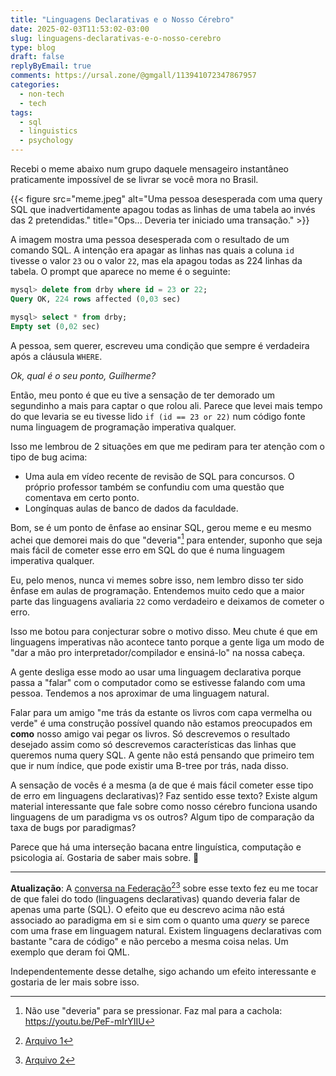 ```yaml
---
title: "Linguagens Declarativas e o Nosso Cérebro"
date: 2025-02-03T11:53:02-03:00
slug: linguagens-declarativas-e-o-nosso-cerebro
type: blog
draft: false
replyByEmail: true
comments: https://ursal.zone/@gmgall/113941072347867957
categories:
  - non-tech
  - tech
tags:
  - sql
  - linguistics
  - psychology
---
```


Recebi o meme abaixo num grupo daquele mensageiro instantâneo praticamente impossível de se livrar se você mora no Brasil.

{{< figure src="meme.jpeg" alt="Uma pessoa desesperada com uma query SQL que inadvertidamente apagou todas as linhas de uma tabela ao invés das 2 pretendidas." title="Ops... Deveria ter iniciado uma transação." >}}

A imagem mostra uma pessoa desesperada com o resultado de um comando SQL. A intenção era apagar as linhas nas quais a coluna `id` tivesse o valor `23` ou o valor `22`, mas ela apagou todas as 224 linhas da tabela. O prompt que aparece no meme é o seguinte:

```sql
mysql> delete from drby where id = 23 or 22;
Query OK, 224 rows affected (0,03 sec)

mysql> select * from drby;
Empty set (0,02 sec)
```

A pessoa, sem querer, escreveu uma condição que sempre é verdadeira após a cláusula `WHERE`.

_Ok, qual é o seu ponto, Guilherme?_

Então, meu ponto é que eu tive a sensação de ter demorado um segundinho a mais para captar o que rolou ali. Parece que levei mais tempo do que levaria se eu tivesse lido `if (id == 23 or 22)` num código fonte numa linguagem de programação imperativa qualquer.

Isso me lembrou de 2 situações em que me pediram para ter atenção com o tipo de bug acima:
* Uma aula em vídeo recente de revisão de SQL para concursos. O próprio professor também se confundiu com uma questão que comentava em certo ponto.
* Longínquas aulas de banco de dados da faculdade.

Bom, se é um ponto de ênfase ao ensinar SQL, gerou meme e eu mesmo achei que demorei mais do que "deveria"[^1] para entender, suponho que seja mais fácil de cometer esse erro em SQL do que é numa linguagem imperativa qualquer.

Eu, pelo menos, nunca vi memes sobre isso, nem lembro disso ter sido ênfase em aulas de programação. Entendemos muito cedo que a maior parte das linguagens avaliaria `22` como verdadeiro e deixamos de cometer o erro.

Isso me botou para conjecturar sobre o motivo disso. Meu chute é que em linguagens imperativas não acontece tanto porque a gente liga um modo de "dar a mão pro interpretador/compilador e ensiná-lo" na nossa cabeça.

A gente desliga esse modo ao usar uma linguagem declarativa porque passa a "falar" com o computador como se estivesse falando com uma pessoa. Tendemos a nos aproximar de uma linguagem natural.

Falar para um amigo "me trás da estante os livros com capa vermelha ou verde" é uma construção possível quando não estamos preocupados em **como** nosso amigo vai pegar os livros. Só descrevemos o resultado desejado assim como só descrevemos características das linhas que queremos numa query SQL. A gente não está pensando que primeiro tem que ir num índice, que pode existir uma B-tree por trás, nada disso.

A sensação de vocês é a mesma (a de que é mais fácil cometer esse tipo de erro em linguagens declarativas)? Faz sentido esse texto? Existe algum material interessante que fale sobre como nosso cérebro funciona usando linguagens de um paradigma vs os outros? Algum tipo de comparação da taxa de bugs por paradigmas?

Parece que há uma interseção bacana entre linguística, computação e psicologia aí. Gostaria de saber mais sobre. 🙂

----

**Atualização**: A [conversa na Federação](https://ursal.zone/@gmgall/113941072347867957)[^2][^3] sobre esse texto fez eu me tocar de que falei do todo (linguagens declarativas) quando deveria falar de apenas uma parte (SQL). O efeito que eu descrevo acima não está associado ao paradigma em si e sim com o quanto uma *query* se parece com uma frase em linguagem natural. Existem linguagens declarativas com bastante "cara de código" e não percebo a mesma coisa nelas. Um exemplo que deram foi QML.

Independentemente desse detalhe, sigo achando um efeito interessante e gostaria de ler mais sobre isso.

[^1]: Não use "deveria" para se pressionar. Faz mal para a cachola: https://youtu.be/PeF-mIrYIIU
[^2]: [Arquivo 1](https://web.archive.org/web/20250220210550/https://social.subversida.de/@cochise/statuses/01JKC81RSCCQY79E6ZW9RX4MT3)
[^3]: [Arquivo 2](https://archive.ph/yfphw)
